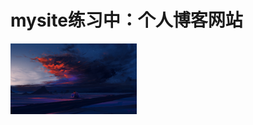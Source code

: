 # mysite练习中：个人博客网站

<img src="https://github.com/DestinyMy/mysite/blob/master/test/t.jpg" width=40%>

